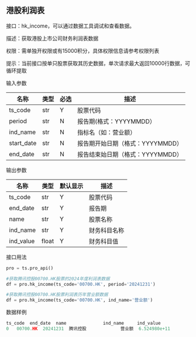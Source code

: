 ## 港股利润表

接口：hk_income，可以通过数据工具调试和查看数据。

描述：获取港股上市公司财务利润表数据

权限：需单独开权限或有15000积分，具体权限信息请参考权限列表

提示：当前接口按单只股票获取其历史数据，单次请求最大返回10000行数据，可循环提取

输入参数

| 名称 | 类型 | 必选 | 描述 |
| --- | --- | --- | --- |
| ts_code | str | Y | 股票代码 |
| period | str | N | 报告期(格式：YYYYMMDD） |
| ind_name | str | N | 指标名（如：营业额） |
| start_date | str | N | 报告期开始日期（格式：YYYYMMDD） |
| end_date | str | N | 报告结束始日期（格式：YYYYMMDD） |

输出参数

| 名称 | 类型 | 默认显示 | 描述 |
| --- | --- | --- | --- |
| ts_code | str | Y | 股票代码 |
| end_date | str | Y | 报告期 |
| name | str | Y | 股票名称 |
| ind_name | str | Y | 财务科目名称 |
| ind_value | float | Y | 财务科目值 |

接口用法

```python
pro = ts.pro_api()

#获取腾讯控股00700.HK股票的2024年度利润表数据
df = pro.hk_income(ts_code='00700.HK', period='20241231')

#获取腾讯控股00700.HK股票利润表历年营业额数据
df = pro.hk_income(ts_code='00700.HK', ind_name='营业额')
```

数据样例

```python
ts_code  end_date  name              ind_name     ind_value
0   00700.HK  20241231  腾讯控股             营业额  6.524980e+11
```